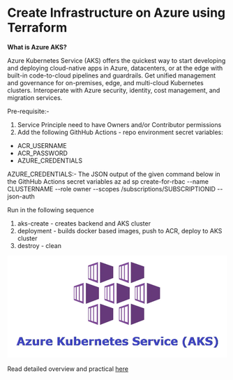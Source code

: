 # Create Infrastructure on Azure using Terraform

**What is Azure AKS?**

Azure Kubernetes Service (AKS) offers the quickest way to start developing and deploying cloud-native apps in Azure, datacenters, or at the edge with built-in code-to-cloud pipelines and guardrails. Get unified management and governance for on-premises, edge, and multi-cloud Kubernetes clusters. Interoperate with Azure security, identity, cost management, and migration services.

Pre-requisite:-
1) Service Principle need to have Owners and/or Contributor permissions
2) Add the following GithHub Actions - repo environment secret variables:
  * ACR_USERNAME
  * ACR_PASSWORD
  * AZURE_CREDENTIALS 

   AZURE_CREDENTIALS:- The JSON output of the given command below in the GithHub Actions secret variables
   az ad sp create-for-rbac --name CLUSTERNAME --role owner --scopes /subscriptions/SUBSCRIPTIONID --json-auth



Run in the following sequence

1) aks-create - creates backend and AKS cluster
2) deployment - builds docker based images, push to ACR, deploy to AKS cluster
3) destroy  - clean 


![AKS](https://github.com/kshartul/aks-ga/blob/main/AKS.webp)

Read detailed overview and practical [here](https://learn.microsoft.com/en-us/azure/architecture/reference-architectures/containers/aks-microservices/images/aks.svg)
